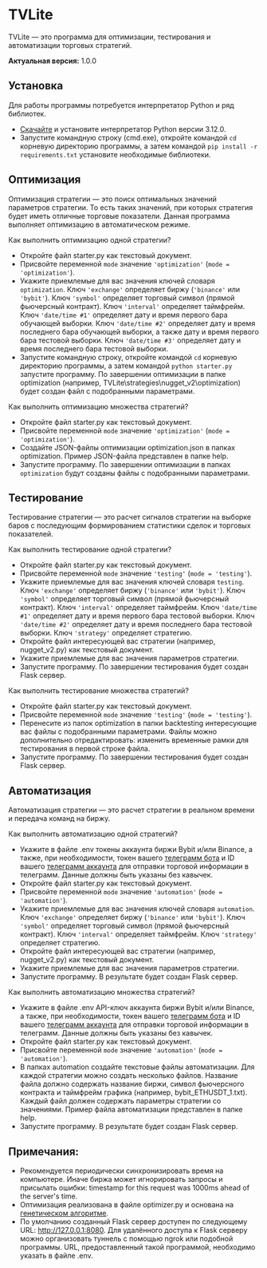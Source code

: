 # TVLite

TVLite — это программа для оптимизации, тестирования и автоматизации торговых стратегий.

**Актуальная версия:** 1.0.0

## Установка

Для работы программы потребуется интерпретатор Python и ряд библиотек.

- [Скачайте](https://www.python.org/downloads/release/python-3120/) и установите интерпретатор Python версии 3.12.0.
- Запустите командную строку (cmd.exe), откройте командой `cd` корневую директорию программы, а затем командой `pip install -r requirements.txt` установите необходимые библиотеки.

## Оптимизация

Оптимизация стратегии — это поиск оптимальных значений параметров стратегии. То есть таких значений, при которых стратегия будет иметь отличные торговые показатели. Данная программа выполняет оптимизацию в автоматическом режиме.

Как выполнить оптимизацию одной стратегии?

- Откройте файл starter.py как текстовый документ.
- Присвойте переменной `mode` значение `'optimization'` (`mode = 'optimization'`).
- Укажите приемлемые для вас значения ключей словаря `optimization`. Ключ `'exchange'` определяет биржу (`'binance'` или `'bybit'`). Ключ `'symbol'` определяет торговый символ (прямой фьючерсный контракт). Ключ `'interval'` определяет таймфрейм. Ключ `'date/time #1'` определяет дату и время первого бара обучающей выборки. Ключ `'date/time #2'` определяет дату и время последнего бара обучающей выборки, а также дату и время первого бара тестовой выборки. Ключ `'date/time #3'` определяет дату и время последнего бара тестовой выборки.
- Запустите командную строку, откройте командой `cd` корневую директорию программы, а затем командой `python starter.py` запустите программу. По завершении оптимизации в папке optimization (например, TVLite\strategies\nugget_v2\optimization) будет создан файл с подобранными параметрами.

Как выполнить оптимизацию множества стратегий?

- Откройте файл starter.py как текстовый документ.
- Присвойте переменной `mode` значение `'optimization'` (`mode = 'optimization'`).
- Создайте JSON-файлы оптимизации optimization.json в папках optimization. Пример JSON-файла представлен в папке help.
- Запустите программу. По завершении оптимизации в папках `optimization` будут созданы файлы с подобранными параметрами.

## Тестирование

Тестирование стратегии — это расчет сигналов стратегии на выборке баров с последующим формированием статистики сделок и торговых показателей.

Как выполнить тестирование одной стратегии?

- Откройте файл starter.py как текстовый документ.
- Присвойте переменной `mode` значение `'testing'` (`mode = 'testing'`).
- Укажите приемлемые для вас значения ключей словаря `testing`. Ключ `'exchange'` определяет биржу (`'binance'` или `'bybit'`). Ключ `'symbol'` определяет торговый символ (прямой фьючерсный контракт). Ключ `'interval'` определяет таймфрейм. Ключ `'date/time #1'` определяет дату и время первого бара тестовой выборки. Ключ `'date/time #2'` определяет дату и время последнего бара тестовой выборки. Ключ `'strategy'` определяет стратегию.
- Откройте файл интересующей вас стратегии (например, nugget_v2.py) как текстовый документ.
- Укажите приемлемые для вас значения параметров стратегии.
- Запустите программу. По завершении тестирования будет создан Flask сервер.

Как выполнить тестирование множества стратегий?

- Откройте файл starter.py как текстовый документ.
- Присвойте переменной `mode` значение `'testing'` (`mode = 'testing'`).
- Перенесите из папок optimization в папки backtesting интересующие вас файлы с подобранными параметрами. Файлы можно дополнительно отредактировать: изменить временные рамки для тестирования в первой строке файла.
- Запустите программу. По завершении тестирования будет создан Flask сервер.

## Автоматизация

Автоматизация стратегии — это расчет стратегии в реальном времени и передача команд на биржу.

Как выполнить автоматизацию одной стратегий?

- Укажите в файле .env токены аккаунта биржи Bybit и/или Binance, а также, при необходимости, токен вашего [телеграмм бота](https://t.me/BotFather) и ID вашего [телеграмм аккаунта](https://t.me/userinfobot) для отправки торговой информации в телеграмм. Данные должны быть указаны без кавычек.
- Откройте файл starter.py как текстовый документ.
- Присвойте переменной `mode` значение `'automation'` (`mode = 'automation'`).
- Укажите приемлемые для вас значения ключей словаря `automation`. Ключ `'exchange'` определяет биржу (`'binance'` или `'bybit'`). Ключ `'symbol'` определяет торговый символ (прямой фьючерсный контракт). Ключ `'interval'` определяет таймфрейм. Ключ `'strategy'` определяет стратегию.
- Откройте файл интересующей вас стратегии (например, nugget_v2.py) как текстовый документ.
- Укажите приемлемые для вас значения параметров стратегии.
- Запустите программу. В результате будет создан Flask сервер.

Как выполнить автоматизацию множества стратегий?

- Укажите в файле .env API-ключ аккаунта биржи Bybit и/или Binance, а также, при необходимости, токен вашего [телеграмм бота](https://t.me/BotFather) и ID вашего [телеграмм аккаунта](https://t.me/userinfobot) для отправки торговой информации в телеграмм. Данные должны быть указаны без кавычек.
- Откройте файл starter.py как текстовый документ.
- Присвойте переменной `mode` значение `'automation'` (`mode = 'automation'`).
- В папках automation создайте текстовые файлы автоматизации. Для каждой стратегии можно создать несколько файлов. Название файла должно содержать название биржи, символ фьючерсного контракта и таймфрейм графика (например, bybit_ETHUSDT_1.txt). Каждый файл должен содержать параметры стратегии со значениями. Пример файла автоматизации представлен в папке help.
- Запустите программу. В результате будет создан Flask сервер.

## Примечания:

- Рекомендуется периодически синхронизировать время на компьютере. Иначе биржа может игнорировать запросы и присылать ошибки: timestamp for this request was 1000ms ahead of the server's time.
- Оптимизация реализована в файле optimizer.py и основана на [генетическом алгоритме](https://neurohive.io/ru/osnovy-data-science/chto-takoe-geneticheskie-algoritmy/).
- По умолчанию созданный Flask сервер доступен по следующему URL: http://127.0.0.1:8080. Для удалённого доступа к Flask серверу можно организовать туннель с помощью ngrok или подобной программы. URL, предоставленный такой программой, необходимо указать в файле .env.
